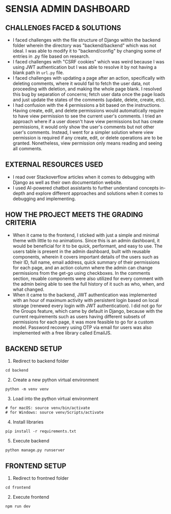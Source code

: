 # SENSIA ADMIN DASHBOARD

## CHALLENGES FACED & SOLUTIONS
- I faced challenges with the file structure of Django within the backend folder wherein the directory was "backend/backend" which was not ideal. I was able to modify it to "backend/config" by changing some of entries in .py file based on research.
- I faced challenges with "CSRF cookies" which was weird because I was using JWT authentication but I was able to resolve it by not having a blank path in `url.py` file.
- I faced challenges with updating a page after an action, specifically with deleting comments, where it would fail to fetch the user data, not proceeding with deletion, and making the whole page blank. I resolved this bug by separation of concerns; fetch user data once the page loads and just update the states of the comments (update, delete, create, etc).
- I had confusion with the 4 permissions a bit based on the instructions. Having create, edit, and delete permissions would automatically require to have view permission to see the current user's comments. I tried an approach where if a user doesn't have view permissions but has create permissions, it would only show the user's comments but not other user's comments. Instead, I went for a simpler solution where view permission is required if any create, edit, or delete operations are to be granted. Nonetheless, view permission only means reading and seeing all comments.

## EXTERNAL RESOURCES USED
- I read over Stackoverflow articles when it comes to debugging with Django as well as their own documentation website.
- I used AI-powered chatbot assistants to further understand concepts in-depth and explore different approaches and solutions when it comes to debugging and implementing.

## HOW THE PROJECT MEETS THE GRADING CRITERIA
- When it came to the frontend, I sticked with just a simple and minimal theme with little to no animations. Since this is an admin dashboard, it would be beneficial for it to be quick, performant, and easy to use. The users table is present in the admin dashboard, built with reusable components, wherein it covers important details of the users such as their ID, full name, email address, quick summary of their permissions for each page, and an action column where the admin can change permissions from the get-go using checkboxes. In the comments section, reuable components were also utilized for every comment with the admin being able to see the full history of it such as who, when, and what changed.
- When it came to the backend, JWT authentication was implemented with an hour of maximum activity with persistent login based on local storage (renewed every login with JWT authentication). I did not go for the Groups feature, which came by default in Django, because with the current requirements such as users having different subsets of permissions for each page, it was more feasible to go for a custom model. Password recovery using OTP via email for users was also implemented with a free library called EmailJS.

## BACKEND SETUP

1. Redirect to backend folder
```
cd backend
```

2. Create a new python virtual environment
```
python -m venv venv
```

3. Load into the python virtual environment
```
# for macOS: source venv/bin/activate
# for Windows: source venv/Scripts/activate
```

4. Install libraries
```
pip install -r requirements.txt
```

5. Execute backend
```
python manage.py runserver
```

## FRONTEND SETUP

1. Redirect to frontned folder
```
cd frontend
```

2. Execute frontend
```
npm run dev
```